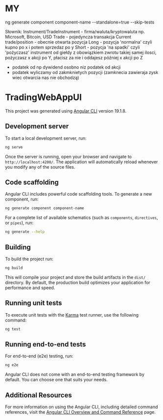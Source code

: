 # MY
ng generate component component-name --standalone=true --skip-tests

Słownik:
Instrument/TradeInstrument - firma/waluta/kryptowaluta np. Microsoft, Bitcoin, USD
Trade - pojedyncza transakcja
Current trade/position - obecnie otwarta pozycja
Long - pozycja 'normalna' czyli kupno po x i potem sprzedaz po y
Short - pozycja 'na spadki' czyli 'pożyczasz' instrument od giełdy z obowiązkiem zwrotu takiej samej ilosci, pożyczasz x akcji po Y, płacisz za nie i oddajesz później x akcji po Z

- podatek od np dywidend osobno niz podatek od akcji
- podatek wyliczamy od zakmknietych pozycji (zamknecia zawieraja zysk wiec otwarcia nas nie obchodzą)

# TradingWebAppUI

This project was generated using [Angular CLI](https://github.com/angular/angular-cli) version 19.1.8.

## Development server

To start a local development server, run:

```bash
ng serve
```

Once the server is running, open your browser and navigate to `http://localhost:4200/`. The application will automatically reload whenever you modify any of the source files.

## Code scaffolding

Angular CLI includes powerful code scaffolding tools. To generate a new component, run:

```bash
ng generate component component-name
```

For a complete list of available schematics (such as `components`, `directives`, or `pipes`), run:

```bash
ng generate --help
```

## Building

To build the project run:

```bash
ng build
```

This will compile your project and store the build artifacts in the `dist/` directory. By default, the production build optimizes your application for performance and speed.

## Running unit tests

To execute unit tests with the [Karma](https://karma-runner.github.io) test runner, use the following command:

```bash
ng test
```

## Running end-to-end tests

For end-to-end (e2e) testing, run:

```bash
ng e2e
```

Angular CLI does not come with an end-to-end testing framework by default. You can choose one that suits your needs.

## Additional Resources

For more information on using the Angular CLI, including detailed command references, visit the [Angular CLI Overview and Command Reference](https://angular.dev/tools/cli) page.
